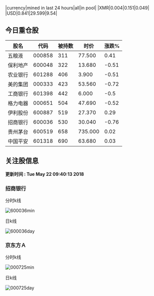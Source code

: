 |currency|mined in last 24 hours|all|in pool|
|XMR|0.004|0.151|0.049|
|USD|0.841|29.599|9.54|

## 今日重仓股 

|股名|代码|被持数|时价|涨跌%|
|---|---|---|---|---|
|五粮液|000858|311|77.500|0.41|
|保利地产|600048|322|13.680|-0.51|
|农业银行|601288|406|3.900|-0.51|
|美的集团|000333|423|53.560|-0.72|
|工商银行|601398|442|6.000|-0.5|
|格力电器|000651|504|47.690|-0.52|
|伊利股份|600887|519|27.370|0.29|
|招商银行|600036|530|30.040|-0.76|
|贵州茅台|600519|658|735.000|0.02|
|中国平安|601318|690|63.680|0.03|

## 关注股信息
**更新时间 : Tue May 22 09:40:13 2018**
### 招商银行 
分时k线

![600036min](http://image.sinajs.cn/newchart/min/n/sh600036.gif)

日k线

![600036day](http://image.sinajs.cn/newchart/daily/n/sh600036.gif)

### 京东方Ａ 
分时k线

![000725min](http://image.sinajs.cn/newchart/min/n/sz000725.gif)

日k线

![000725day](http://image.sinajs.cn/newchart/daily/n/sz000725.gif)
